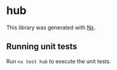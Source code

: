 # hub

This library was generated with [Nx](https://nx.dev).

## Running unit tests

Run `nx test hub` to execute the unit tests.
